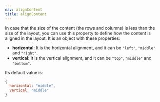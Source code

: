 ```yaml
---
nav: alignContent
title: alignContent
---
```


In case that the size of the content (the rows and columns) is less than the size of the layout, you can use this property to define how the content is aligned in the layout. It is an object with these properties:

- **horizontal**: It is the horizontal alignment, and it can be `"left"`, `"middle"` and `"right"`.
- **vertical**: It is the vertical alignment, and it can be `"top"`, `"middle"` and `"bottom"`.

Its default value is:

```javascript
{
  horizontal: "middle",
  vertical: "middle"
}
```
